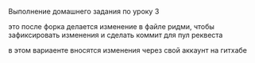 Выполнение домашнего задания по уроку 3

это после форка делается изменение в файле ридми, чтобы зафиксировать изменения и сделать коммит для пул реквеста

в этом вариаенте вносятся изменения через свой аккаунт на гитхабе
